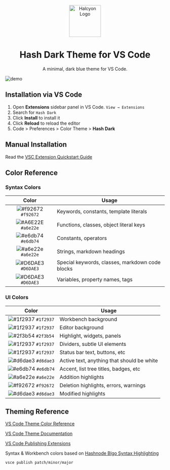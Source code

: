<p align="center">
  <img alt="Halcyon Logo" src="https://raw.githubusercontent.com/bchiang7/halcyon-vscode/master/images/logo.png" width="100" />
</p>
<h1 align="center">
  Hash Dark Theme for VS Code
</h1>
<p align="center">
  A minimal, dark blue theme for VS Code</a>.
</p>

![demo](https://raw.githubusercontent.com/bchiang7/halcyon-vscode/master/images/demo.png)

## Installation via VS Code

1. Open **Extensions** sidebar panel in VS Code. `View → Extensions`
2. Search for `Hash Dark`
3. Click **Install** to install it
4. Click **Reload** to reload the editor
5. Code > Preferences > Color Theme > **Hash Dark**

## Manual Installation

Read the [VSC Extension Quickstart Guide](https://github.com/bchiang7/halcyon-vscode/blob/master/vsc-extension-quickstart.md)

## Color Reference

### Syntax Colors

|                               Color                                | Usage                                           |
| :----------------------------------------------------------------: | ----------------------------------------------- |
| ![#f92672](https://via.placeholder.com/10/f92672?text=+) `#f92672` | Keywords, constants, template literals          |
| ![#A6E22E](https://via.placeholder.com/10/a6e22e?text=+) `#a6e22e` | Functions, classes, object literal keys         |
| ![#e6db74](https://via.placeholder.com/10/e6db74?text=+) `#e6db74` | Constants, operators                            |
| ![#a6e22e](https://via.placeholder.com/10/bae67e?text=+) `#a6e22e` | Strings, markdown headings                      |
| ![#D6DAE3](https://via.placeholder.com/10/D6DAE3?text=+) `#D6DAE3` | Special keywords, classes, markdown code blocks |
| ![#D6DAE3](https://via.placeholder.com/10/D6DAE3?text=+) `#D6DAE3` | Variables, property names, tags                 |

### UI Colors

|                               Color                                | Usage                                      |
| :----------------------------------------------------------------: | ------------------------------------------ |
| ![#1f2937](https://via.placeholder.com/10/1f2937?text=+) `#1f2937` | Workbench background                       |
| ![#1f2937](https://via.placeholder.com/10/1f2937?text=+) `#1f2937` | Editor background                          |
| ![#2f3b54](https://via.placeholder.com/10/2f3b54?text=+) `#2f3b54` | Highlight, widgets, panels                 |
| ![#1f2937](https://via.placeholder.com/10/1f2937?text=+) `#1f2937` | Dividers, subtle UI elements               |
| ![#1f2937](https://via.placeholder.com/10/1f2937?text=+) `#1f2937` | Status bar text, buttons, etc              |
| ![#d6dae3](https://via.placeholder.com/10/d6dae3?text=+) `#d6dae3` | Active text, anything that should be white |
| ![#e6db74](https://via.placeholder.com/10/e6db74?text=+) `#e6db74` | Accent, list tree titles, badges, etc      |
| ![#a6e22e](https://via.placeholder.com/10/a6e22e?text=+) `#a6e22e` | Addition highlights                        |
| ![#f92672](https://via.placeholder.com/10/f92672?text=+) `#f92672` | Deletion highlights, errors, warnings      |
| ![#d6dae3](https://via.placeholder.com/10/5ccfe6?text=+) `#d6dae3` | Modified highlights                        |

## Theming Reference

[VS Code Theme Color Reference](https://code.visualstudio.com/docs/getstarted/theme-color-reference)

[VS Code Theme Documentation](https://code.visualstudio.com/docs/extensions/themes-snippets-colorizers)

[VS Code Publishing Extensions](https://code.visualstudio.com/docs/extensions/publish-extension)

Syntax & Workbench colors based on [Hashnode Blgo Syntax Highlighting](https://hashnode.com/)

```bash
vsce publish patch/minor/major
```
